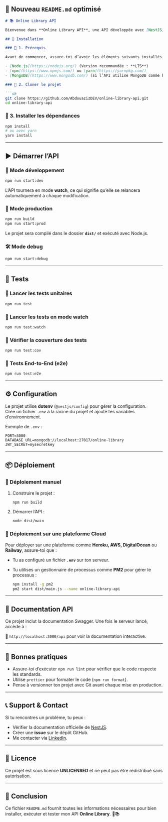 ## 📜 **Nouveau `README.md` optimisé**

```md
# 📚 Online Library API

Bienvenue dans **Online Library API**, une API développée avec [NestJS](https://nestjs.com/) pour gérer une bibliothèque en ligne.

## 🚀 Installation

### 📌 1. Prérequis

Avant de commencer, assure-toi d’avoir les éléments suivants installés sur ton système :

- [Node.js](https://nodejs.org/) (Version recommandée : **LTS**)
- [npm](https://www.npmjs.com/) ou [yarn](https://yarnpkg.com/)
- [MongoDB](https://www.mongodb.com/) (si l’API utilise MongoDB comme base de données)

### 📌 2. Cloner le projet

```sh
git clone https://github.com/AbdouazizDEV/online-library-api.git
cd online-library-api
```

### 📌 3. Installer les dépendances

```sh
npm install
# ou avec yarn
yarn install
```

---

## ▶️ **Démarrer l’API**

### 🌱 Mode développement

```sh
npm run start:dev
```

L’API tournera en mode **watch**, ce qui signifie qu’elle se relancera automatiquement à chaque modification.

### 🚀 Mode production

```sh
npm run build
npm run start:prod
```

Le projet sera compilé dans le dossier **`dist/`** et exécuté avec Node.js.

### 🛠 Mode debug

```sh
npm run start:debug
```

---

## 🧪 **Tests**

### 🔹 Lancer les tests unitaires

```sh
npm run test
```

### 🔹 Lancer les tests en mode **watch**

```sh
npm run test:watch
```

### 🔹 Vérifier la couverture des tests

```sh
npm run test:cov
```

### 🔹 Tests End-to-End (e2e)

```sh
npm run test:e2e
```

---

## ⚙️ **Configuration**

Le projet utilise **dotenv** (`@nestjs/config`) pour gérer la configuration.  
Crée un fichier `.env` à la racine du projet et ajoute tes variables d’environnement.

Exemple de `.env` :

```env
PORT=3000
DATABASE_URL=mongodb://localhost:27017/online-library
JWT_SECRET=mysecretkey
```

---

## 📦 **Déploiement**

### 🔹 Déploiement manuel

1. Construire le projet :

   ```sh
   npm run build
   ```

2. Démarrer l’API :

   ```sh
   node dist/main
   ```

### 🔹 Déploiement sur une plateforme Cloud

Pour déployer sur une plateforme comme **Heroku, AWS, DigitalOcean** ou **Railway**, assure-toi que :

- Tu as configuré un fichier **`.env`** sur ton serveur.
- Tu utilises un gestionnaire de processus comme **PM2** pour gérer le processus :

  ```sh
  npm install -g pm2
  pm2 start dist/main.js --name online-library-api
  ```

---

## 📜 **Documentation API**

Ce projet inclut la documentation Swagger. Une fois le serveur lancé, accède à :

📌 `http://localhost:3000/api` pour voir la documentation interactive.

---

## 📌 **Bonnes pratiques**

- Assure-toi d’exécuter `npm run lint` pour vérifier que le code respecte les standards.
- Utilise `prettier` pour formater le code (`npm run format`).
- Pense à versionner ton projet avec Git avant chaque mise en production.

---

## 📞 **Support & Contact**

Si tu rencontres un problème, tu peux :

- Vérifier la documentation officielle de [NestJS](https://docs.nestjs.com/).
- Créer une **issue** sur le dépôt GitHub.
- Me contacter via [LinkedIn](https://www.linkedin.com/in/abdou-aziz-diop-b1aa05287/).

---

## 📜 **Licence**
Ce projet est sous licence **UNLICENSED** et ne peut pas être redistribué sans autorisation.

---

## 🎯 **Conclusion**
Ce fichier `README.md` fournit toutes les informations nécessaires pour bien installer, exécuter et tester mon API **Online Library**. 🚀📚  

